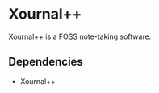 # Xournal++
[Xournal++](https://xournalpp.github.io/.md) is a FOSS note-taking software.



## Dependencies
- Xournal++

